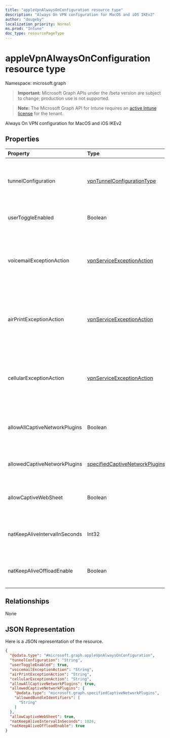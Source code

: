 ```yaml
---
title: "appleVpnAlwaysOnConfiguration resource type"
description: "Always On VPN configuration for MacOS and iOS IKEv2"
author: "dougeby"
localization_priority: Normal
ms.prod: "Intune"
doc_type: resourcePageType
---
```


# appleVpnAlwaysOnConfiguration resource type

Namespace: microsoft.graph

> **Important:** Microsoft Graph APIs under the /beta version are subject to change; production use is not supported.

> **Note:** The Microsoft Graph API for Intune requires an [active Intune license](https://go.microsoft.com/fwlink/?linkid=839381) for the tenant.

Always On VPN configuration for MacOS and iOS IKEv2

## Properties
|Property|Type|Description|
|:---|:---|:---|
|tunnelConfiguration|[vpnTunnelConfigurationType](../resources/intune-deviceconfig-vpntunnelconfigurationtype.md)|Determines what connections the specific tunnel configuration applies to. Possible values are: `wifiAndCellular`, `cellular`, `wifi`.|
|userToggleEnabled|Boolean|Allow the user to toggle the VPN configuration using the UI|
|voicemailExceptionAction|[vpnServiceExceptionAction](../resources/intune-deviceconfig-vpnserviceexceptionaction.md)|Determine whether voicemail service will be exempt from the always-on VPN connection. Possible values are: `forceTrafficViaVPN`, `allowTrafficOutside`, `dropTraffic`.|
|airPrintExceptionAction|[vpnServiceExceptionAction](../resources/intune-deviceconfig-vpnserviceexceptionaction.md)|Determine whether AirPrint service will be exempt from the always-on VPN connection. Possible values are: `forceTrafficViaVPN`, `allowTrafficOutside`, `dropTraffic`.|
|cellularExceptionAction|[vpnServiceExceptionAction](../resources/intune-deviceconfig-vpnserviceexceptionaction.md)|Determine whether Cellular service will be exempt from the always-on VPN connection. Possible values are: `forceTrafficViaVPN`, `allowTrafficOutside`, `dropTraffic`.|
|allowAllCaptiveNetworkPlugins|Boolean|Specifies whether traffic from all captive network plugins should be allowed outside the vpn|
|allowedCaptiveNetworkPlugins|[specifiedCaptiveNetworkPlugins](../resources/intune-deviceconfig-specifiedcaptivenetworkplugins.md)|Determines whether all, some, or no non-native captive networking apps are allowed|
|allowCaptiveWebSheet|Boolean|Determines whether traffic from the Websheet app is allowed outside of the VPN|
|natKeepAliveIntervalInSeconds|Int32|Specifies how often in seconds to send a network address translation keepalive package through the VPN|
|natKeepAliveOffloadEnable|Boolean|Enable hardware offloading of NAT keepalive signals when the device is asleep|

## Relationships
None

## JSON Representation
Here is a JSON representation of the resource.
<!-- {
  "blockType": "resource",
  "@odata.type": "microsoft.graph.appleVpnAlwaysOnConfiguration"
}
-->
``` json
{
  "@odata.type": "#microsoft.graph.appleVpnAlwaysOnConfiguration",
  "tunnelConfiguration": "String",
  "userToggleEnabled": true,
  "voicemailExceptionAction": "String",
  "airPrintExceptionAction": "String",
  "cellularExceptionAction": "String",
  "allowAllCaptiveNetworkPlugins": true,
  "allowedCaptiveNetworkPlugins": {
    "@odata.type": "microsoft.graph.specifiedCaptiveNetworkPlugins",
    "allowedBundleIdentifiers": [
      "String"
    ]
  },
  "allowCaptiveWebSheet": true,
  "natKeepAliveIntervalInSeconds": 1024,
  "natKeepAliveOffloadEnable": true
}
```



